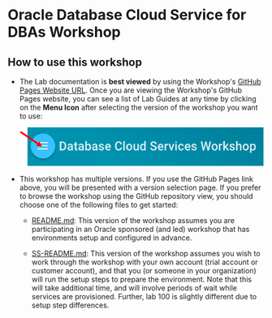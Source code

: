 # Oracle Database Cloud Service for DBAs Workshop

## How to use this workshop

- The Lab documentation is **best viewed** by using the Workshop's [GitHub Pages Website URL](https://oracle.github.io/learning-library/workshops/dbcs-dba/). Once you are viewing the Workshop's GitHub Pages website, you can see a list of Lab Guides at any time by clicking on the **Menu Icon** after selecting the version of the workshop you want to use:

    ![](images/WorkshopMenu.png)

- This workshop has multiple versions. If you use the GitHub Pages link above, you will be presented with a version selection page. If you prefer to browse the workshop using the GitHub repository view, you should choose one of the following files to get started:

  - [README.md](README.md): This version of the workshop assumes you are participating in an Oracle sponsored (and led) workshop that has environments setup and configured in advance.

  - [SS-README.md](SS-README.md): This version of the workshop assumes you wish to work through the workshop with your own account (trial account or customer account), and that you (or someone in your organization) will run the setup steps to prepare the environment.  Note that this will take additional time, and will involve periods of wait while services are provisioned.  Further, lab 100 is slightly different due to setup step differences. 
